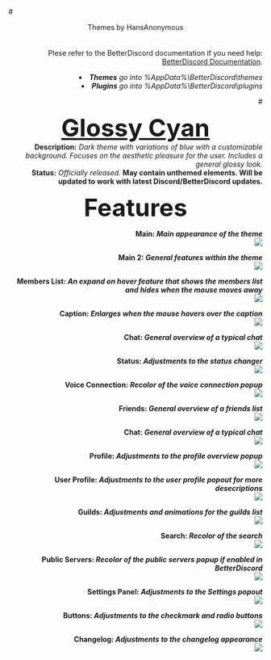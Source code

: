 #<DIV ALIGN=CENTER>Themes by HansAnonymous</div><br><div align=right><br>
Plese refer to the  BetterDiscord documentation if you need help: <a href="https://betterdocs.net/">BetterDiscord Documentation</a>.
<li><i><b>Themes</b> go into %AppData%\BetterDiscord\themes</i>
<li><i><b>Plugins</b> go into %AppData%\BetterDiscord\plugins</i>

#<font size="25"><b><DIV ALIGN=CENTER><a href="https://github.com/HansAnonymous/BD-Themes-and-Plugins/blob/master/Themes/GlossyCyan.H.theme.css">Glossy Cyan</a></div></b></font>
<b>Description:</b><i> Dark theme with variations of blue with a customizable background. Focuses on the aesthetic pleasure for the user.  Includes a general glossy look.</i><br>
<b>Status:</b> <i>Officially released.</i> <b>May contain unthemed elements.<b> Will be updated to work with latest Discord/BetterDiscord updates.<br>

<font size="21"><b><DIV ALIGN=CENTER>Features</div></b></font>

<b>Main:</b><i> Main appearance of the theme</i><br>
<img ALIGN=CENTER href="https://github.com/HansAnonymous/BD-Themes-and-Plugins/blob/master/Themes/GlossyCyan.H.theme.css" src="https://i.imgur.com/5axo305.png"></img><br>

<b>Main 2:</b><i> General features within the theme</i><br>
<img ALIGN=CENTER href="https://github.com/HansAnonymous/BD-Themes-and-Plugins/blob/master/Themes/GlossyCyan.H.theme.css" src="https://i.imgur.com/ubBLkEZ.png"></img><br>

<b>Members List:</b><i> An expand on hover feature that shows the members list and hides when the mouse moves away</i><br>
<img ALIGN=CENTER href="https://github.com/HansAnonymous/BD-Themes-and-Plugins/blob/master/Themes/GlossyCyan.H.theme.css" src="https://i.imgur.com/0Ogc84x.gif"></img><br>

<b>Caption:</b><i> Enlarges when the mouse hovers over the caption</i><br>
<img ALIGN=CENTER href="https://github.com/HansAnonymous/BD-Themes-and-Plugins/blob/master/Themes/GlossyCyan.H.theme.css" src="https://i.imgur.com/RXgaBlr.gif"></img><br>

<b>Chat:</b><i> General overview of a typical chat</i><br>
<img href="https://github.com/HansAnonymous/BD-Themes-and-Plugins/blob/master/Themes/GlossyCyan.H.theme.css" src="https://i.imgur.com/2udh6bu.png"></img><br>

<b>Status:</b><i> Adjustments to the status changer</i><br>
<img href="https://github.com/HansAnonymous/BD-Themes-and-Plugins/blob/master/Themes/GlossyCyan.H.theme.css" src="https://i.imgur.com/WYH7sTa.gif"></img><br>

<b>Voice Connection:</b><i> Recolor of the voice connection popup</i><br>
<img href="https://github.com/HansAnonymous/BD-Themes-and-Plugins/blob/master/Themes/GlossyCyan.H.theme.css" src="https://i.imgur.com/SKKbBPT.png"></img><br>

<b>Friends:</b><i> General overview of a friends list</i><br>
<img href="https://github.com/HansAnonymous/BD-Themes-and-Plugins/blob/master/Themes/GlossyCyan.H.theme.css" src="https://i.imgur.com/v9eaYNr.png"></img><br>

<b>Chat:</b><i> General overview of a typical chat</i><br>
<img href="https://github.com/HansAnonymous/BD-Themes-and-Plugins/blob/master/Themes/GlossyCyan.H.theme.css" src="https://i.imgur.com/2udh6bu.png"></img><br>

<b>Profile:</b><i> Adjustments to the profile overview popup</i><br>
<img href="https://github.com/HansAnonymous/BD-Themes-and-Plugins/blob/master/Themes/GlossyCyan.H.theme.css" src="https://i.imgur.com/6k554Wn.png"></img><br>

<b>User Profile:</b><i> Adjustments to the user profile popout for more desecriptions</i><br>
<img href="https://github.com/HansAnonymous/BD-Themes-and-Plugins/blob/master/Themes/GlossyCyan.H.theme.css" src="https://i.imgur.com/21MoWD7.png"></img><br>

<b>Guilds:</b><i> Adjustments and animations for the guilds list</i><br>
<img href="https://github.com/HansAnonymous/BD-Themes-and-Plugins/blob/master/Themes/GlossyCyan.H.theme.css" src="https://i.imgur.com/l0nd0Fr.gif"></img><br>

<b>Search:</b><i> Recolor of the search</i><br>
<img href="https://github.com/HansAnonymous/BD-Themes-and-Plugins/blob/master/Themes/GlossyCyan.H.theme.css" src="https://i.imgur.com/fl7Ndrp.png"></img><br>

<b>Public Servers:</b><i> Recolor of the public servers popup if enabled in BetterDiscord</i><br>
<img href="https://github.com/HansAnonymous/BD-Themes-and-Plugins/blob/master/Themes/GlossyCyan.H.theme.css" src="https://i.imgur.com/BdtclQP.png"></img><br>

<b>Settings Panel:</b><i> Adjustments to the Settings popout</i><br>
<img href="https://github.com/HansAnonymous/BD-Themes-and-Plugins/blob/master/Themes/GlossyCyan.H.theme.css" src="https://i.imgur.com/dnqxUtO.png"></img><br>

<b>Buttons:</b><i> Adjustments to the checkmark and radio buttons</i><br>
<img href="https://github.com/HansAnonymous/BD-Themes-and-Plugins/blob/master/Themes/GlossyCyan.H.theme.css" src="https://i.imgur.com/YZBCzlH.png"></img><br>

<b>Changelog:</b><i> Adjustments to the changelog appearance</i><br>
<img href="https://github.com/HansAnonymous/BD-Themes-and-Plugins/blob/master/Themes/GlossyCyan.H.theme.css" src="https://i.imgur.com/0VmlcNz.png"></img><br>
